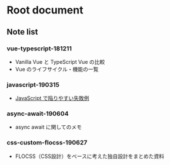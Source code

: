 # Root document

## Note list

### vue-typescript-181211

* Vanilla Vue と TypeScript Vue の比較
* Vue のライフサイクル・機能の一覧

### javascript-190315

* [JavaScript で陥りやすい失敗例](https://qiita.com/yuki153/items/c909c54204eaab6ca1b2)

### async-await-190604

* async await に関してのメモ

### css-custom-flocss-190627

* FLOCSS（CSS設計）をベースに考えた独自設計をまとめた資料
